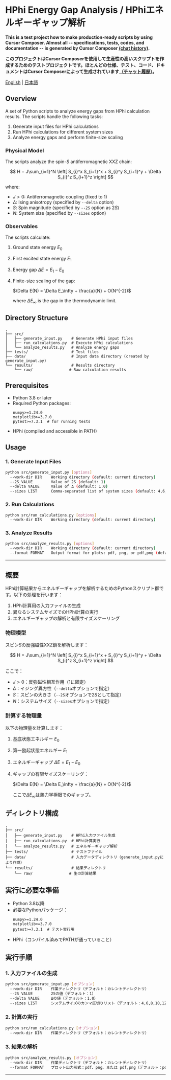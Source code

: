 # HPhi Energy Gap Analysis / HPhiエネルギーギャップ解析

**This is a test project how to make production-ready scripts by using Cursor Composer. Almost all -- specifications, tests, codes, and documentation -- is generated by Cursor Composer [(chat history)](./chat_history.md).**

**このプロジェクトはCursor Composerを使用して生産性の高いスクリプトを作成するためのテストプロジェクトです。ほとんどの仕様、テスト、コード、ドキュメントはCursor Composerによって生成されています[（チャット履歴）](./chat_history.md)。**

[English](#english) | [日本語](#japanese)

<a id="english"></a>
## Overview
A set of Python scripts to analyze energy gaps from HPhi calculation results. The scripts handle the following tasks:
1. Generate input files for HPhi calculations
2. Run HPhi calculations for different system sizes
3. Analyze energy gaps and perform finite-size scaling

### Physical Model
The scripts analyze the spin-$S$ antiferromagnetic XXZ chain:

$$
H = J\sum_{i=1}^N \left[ S_{i}^x S_{i+1}^x + S_{i}^y S_{i+1}^y + \Delta S_{i}^z S_{i+1}^z \right]
$$

where:
- $J > 0$: Antiferromagnetic coupling (fixed to 1)
- $\Delta$: Ising anisotropy (specified by `--delta` option)
- $S$: Spin magnitude (specified by `--2S` option as $2S$)
- $N$: System size (specified by `--sizes` option)

### Observables
The scripts calculate:
1. Ground state energy $E_0$
2. First excited state energy $E_1$
3. Energy gap $\Delta E = E_1 - E_0$
4. Finite-size scaling of the gap:
   
   $\Delta E(N) = \Delta E_\infty + \frac{a}{N} + O(N^{-2})$
   
   where $\Delta E_\infty$ is the gap in the thermodynamic limit.

## Directory Structure
```
.
├── src/
│   ├── generate_input.py    # Generate HPhi input files
│   ├── run_calculations.py  # Execute HPhi calculations
│   └── analyze_results.py   # Analyze energy gaps
├── tests/                   # Test files
├── data/                    # Input data directory (created by generate_input.py)
└── results/                 # Results directory
    └── raw/                # Raw calculation results
```

## Prerequisites
- Python 3.8 or later
- Required Python packages:
  ```
  numpy>=1.24.0
  matplotlib>=3.7.0
  pytest>=7.3.1  # for running tests
  ```
- HPhi (compiled and accessible in PATH)

## Usage

### 1. Generate Input Files
```bash
python src/generate_input.py [options]
  --work-dir DIR    Working directory (default: current directory)
  --2S VALUE        Value of 2S (default: 1)
  --delta VALUE     Value of Δ (default: 1.0)
  --sizes LIST      Comma-separated list of system sizes (default: 4,6,8,10,12)
```

### 2. Run Calculations
```bash
python src/run_calculations.py [options]
  --work-dir DIR    Working directory (default: current directory)
```

### 3. Analyze Results
```bash
python src/analyze_results.py [options]
  --work-dir DIR    Working directory (default: current directory)
  --format FORMAT   Output format for plots: pdf, png, or pdf,png (default: pdf)
```

---

<a id="japanese"></a>
## 概要
HPhi計算結果からエネルギーギャップを解析するためのPythonスクリプト群です。以下の処理を行います：
1. HPhi計算用の入力ファイルの生成
2. 異なるシステムサイズでのHPhi計算の実行
3. エネルギーギャップの解析と有限サイズスケーリング

### 物理模型
スピン$S$の反強磁性XXZ鎖を解析します：

$$
H = J\sum_{i=1}^N \left[ S_{i}^x S_{i+1}^x + S_{i}^y S_{i+1}^y + \Delta S_{i}^z S_{i+1}^z \right]
$$

ここで：
- $J > 0$：反強磁性相互作用（1に固定）
- $\Delta$：イジング異方性（`--delta`オプションで指定）
- $S$：スピンの大きさ（`--2S`オプションで$2S$として指定）
- $N$：システムサイズ（`--sizes`オプションで指定）

### 計算する物理量
以下の物理量を計算します：
1. 基底状態エネルギー $E_0$
2. 第一励起状態エネルギー $E_1$
3. エネルギーギャップ $\Delta E = E_1 - E_0$
4. ギャップの有限サイズスケーリング：
   
   $\Delta E(N) = \Delta E_\infty + \frac{a}{N} + O(N^{-2})$
   
   ここで$\Delta E_\infty$は熱力学極限でのギャップ。

## ディレクトリ構成
```
.
├── src/
│   ├── generate_input.py    # HPhi入力ファイル生成
│   ├── run_calculations.py  # HPhi計算実行
│   └── analyze_results.py   # エネルギーギャップ解析
├── tests/                   # テストファイル
├── data/                    # 入力データディレクトリ（generate_input.pyにより作成）
└── results/                 # 結果ディレクトリ
    └── raw/                # 生の計算結果
```

## 実行に必要な準備
- Python 3.8以降
- 必要なPythonパッケージ：
  ```
  numpy>=1.24.0
  matplotlib>=3.7.0
  pytest>=7.3.1  # テスト実行用
  ```
- HPhi（コンパイル済みでPATHが通っていること）

## 実行手順

### 1. 入力ファイルの生成
```bash
python src/generate_input.py [オプション]
  --work-dir DIR    作業ディレクトリ（デフォルト：カレントディレクトリ）
  --2S VALUE        2Sの値（デフォルト：1）
  --delta VALUE     Δの値（デフォルト：1.0）
  --sizes LIST      システムサイズのカンマ区切りリスト（デフォルト：4,6,8,10,12）
```

### 2. 計算の実行
```bash
python src/run_calculations.py [オプション]
  --work-dir DIR    作業ディレクトリ（デフォルト：カレントディレクトリ）
```

### 3. 結果の解析
```bash
python src/analyze_results.py [オプション]
  --work-dir DIR    作業ディレクトリ（デフォルト：カレントディレクトリ）
  --format FORMAT   プロット出力形式：pdf、png、または pdf,png（デフォルト：pdf）
```

---
